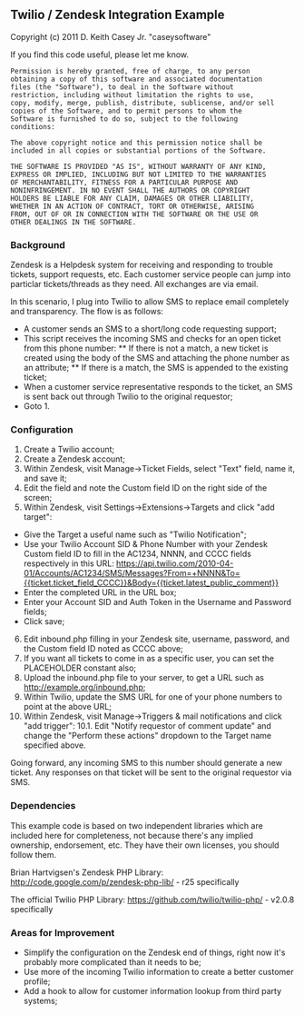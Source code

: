 
## Twilio / Zendesk Integration Example

Copyright (c) 2011 D. Keith Casey Jr. "caseysoftware"

If you find this code useful, please let me know.

    Permission is hereby granted, free of charge, to any person
    obtaining a copy of this software and associated documentation
    files (the "Software"), to deal in the Software without
    restriction, including without limitation the rights to use,
    copy, modify, merge, publish, distribute, sublicense, and/or sell
    copies of the Software, and to permit persons to whom the
    Software is furnished to do so, subject to the following
    conditions:

    The above copyright notice and this permission notice shall be
    included in all copies or substantial portions of the Software.

    THE SOFTWARE IS PROVIDED "AS IS", WITHOUT WARRANTY OF ANY KIND,
    EXPRESS OR IMPLIED, INCLUDING BUT NOT LIMITED TO THE WARRANTIES
    OF MERCHANTABILITY, FITNESS FOR A PARTICULAR PURPOSE AND
    NONINFRINGEMENT. IN NO EVENT SHALL THE AUTHORS OR COPYRIGHT
    HOLDERS BE LIABLE FOR ANY CLAIM, DAMAGES OR OTHER LIABILITY,
    WHETHER IN AN ACTION OF CONTRACT, TORT OR OTHERWISE, ARISING
    FROM, OUT OF OR IN CONNECTION WITH THE SOFTWARE OR THE USE OR
    OTHER DEALINGS IN THE SOFTWARE.

### Background

Zendesk is a Helpdesk system for receiving and responding to trouble tickets,
support requests, etc. Each customer service people can jump into particlar
tickets/threads as they need. All exchanges are via email.

In this scenario, I plug into Twilio to allow SMS to replace email completely
and transparency. The flow is as follows:

 *  A customer sends an SMS to a short/long code requesting support;
 *  This script receives the incoming SMS and checks for an open ticket from this phone number:
 **  If there is not a match, a new ticket is created using the body of the SMS and attaching the phone number as an attribute;
 **  If there is a match, the SMS is appended to the existing ticket;
 *  When a customer service representative responds to the ticket, an SMS is sent back out through Twilio to the original requestor;
 *  Goto 1.

### Configuration

1.  Create a Twilio account;
2.  Create a Zendesk account;
3.  Within Zendesk, visit Manage->Ticket Fields, select "Text" field, name it, and save it;
4.  Edit the field and note the Custom field ID on the right side of the screen;
5.  Within Zendesk, visit Settings->Extensions->Targets and click "add target":
 *  Give the Target a useful name such as "Twilio Notification";
 *  Use your Twilio Account SID & Phone Number with your Zendesk Custom field ID to fill in the AC1234, NNNN, and CCCC fields respectively in this URL: https://api.twilio.com/2010-04-01/Accounts/AC1234/SMS/Messages?From=+NNNN&To={{ticket.ticket_field_CCCC}}&Body={{ticket.latest_public_comment}}
 *  Enter the completed URL in the URL box;
 *  Enter your Account SID and Auth Token in the Username and Password fields;
 *  Click save;
6.  Edit inbound.php filling in your Zendesk site, username, password, and the Custom field ID noted as CCCC above;
7.  If you want all tickets to come in as a specific user, you can set the PLACEHOLDER constant also;
8.  Upload the inbound.php file to your server, to get a URL such as http://example.org/inbound.php;
9.  Within Twilio, update the SMS URL for one of your phone numbers to point at the above URL;
10.  Within Zendesk, visit Manage->Triggers & mail notifications and click "add trigger":
10.1.  Edit "Notify requestor of comment update" and change the "Perform these actions" dropdown to the Target name specified above.

Going forward, any incoming SMS to this number should generate a new ticket.
Any responses on that ticket will be sent to the original requestor via SMS.

### Dependencies

This example code is based on two independent libraries which are included here
for completeness, not because there's any implied ownership, endorsement, etc.
They have their own licenses, you should follow them.

Brian Hartvigsen's  Zendesk PHP Library:
http://code.google.com/p/zendesk-php-lib/ - r25 specifically

The official Twilio PHP Library:
https://github.com/twilio/twilio-php/ - v2.0.8 specifically

### Areas for Improvement

 *  Simplify the configuration on the Zendesk end of things, right now it's
probably more complicated than it needs to be;
 *  Use more of the incoming Twilio information to create a better customer
profile;
 *  Add a hook to allow for customer information lookup from third party systems;
